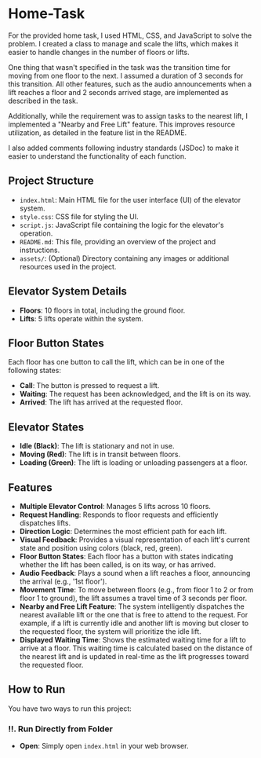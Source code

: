 # Home-Task


For the provided home task, I used HTML, CSS, and JavaScript to solve the problem. I created a class to manage and scale the lifts, which makes it easier to handle changes in the number of floors or lifts.

One thing that wasn't specified in the task was the transition time for moving from one floor to the next. I assumed a duration of 3 seconds for this transition. All other features, such as the audio announcements when a lift reaches a floor and 2 seconds arrived stage, are implemented as described in the task.

Additionally, while the requirement was to assign tasks to the nearest lift, I implemented a "Nearby and Free Lift" feature. This improves resource utilization, as detailed in the feature list in the README.

I also added comments following industry standards (JSDoc) to make it easier to understand the functionality of each function.

## Project Structure

- `index.html`: Main HTML file for the user interface (UI) of the elevator system.
- `style.css`: CSS file for styling the UI.
- `script.js`: JavaScript file containing the logic for the elevator's operation.
- `README.md`: This file, providing an overview of the project and instructions.
- `assets/`: (Optional) Directory containing any images or additional resources used in the project.

## Elevator System Details

- **Floors**: 10 floors in total, including the ground floor.
- **Lifts**: 5 lifts operate within the system.

## Floor Button States

Each floor has one button to call the lift, which can be in one of the following states:

- **Call**: The button is pressed to request a lift.
- **Waiting**: The request has been acknowledged, and the lift is on its way.
- **Arrived**: The lift has arrived at the requested floor.

## Elevator States

- **Idle (Black)**: The lift is stationary and not in use.
- **Moving (Red)**: The lift is in transit between floors.
- **Loading (Green)**: The lift is loading or unloading passengers at a floor.

## Features

- **Multiple Elevator Control**: Manages 5 lifts across 10 floors.
- **Request Handling**: Responds to floor requests and efficiently dispatches lifts.
- **Direction Logic**: Determines the most efficient path for each lift.
- **Visual Feedback**: Provides a visual representation of each lift's current state and position using colors (black, red, green).
- **Floor Button States**: Each floor has a button with states indicating whether the lift has been called, is on its way, or has arrived.
- **Audio Feedback**: Plays a sound when a lift reaches a floor, announcing the arrival (e.g., '1st floor').
- **Movement Time**: To move between floors (e.g., from floor 1 to 2 or from floor 1 to ground), the lift assumes a travel time of 3 seconds per floor.
- **Nearby and Free Lift Feature**: The system intelligently dispatches the nearest available lift or the one that is free to attend to the request. For example, if a lift is currently idle and another lift is moving but closer to the requested floor, the system will prioritize the idle lift.
- **Displayed Waiting Time**: Shows the estimated waiting time for a lift to arrive at a floor. This waiting time is calculated based on the distance of the nearest lift and is updated in real-time as the lift progresses toward the requested floor.

## How to Run

You have two ways to run this project:

### !!. Run Directly from Folder

- **Open**: Simply open `index.html` in your web browser.
